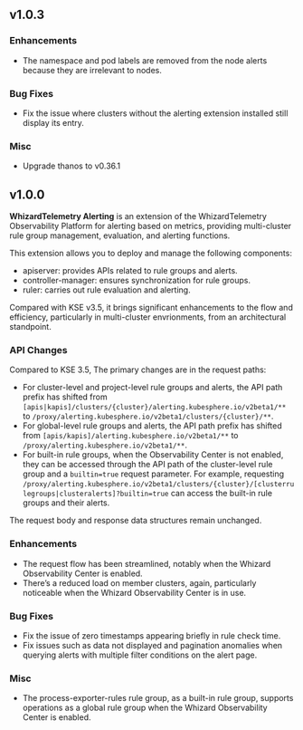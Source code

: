 <!---
Please do not delete this line of version tag
RELEASE_MARK v4.1.2 RELEASE_MARK
Please do not delete this line of version tag
-->

## v1.0.3

### Enhancements

- The namespace and pod labels are removed from the node alerts because they are irrelevant to nodes.

### Bug Fixes

- Fix the issue where clusters without the alerting extension installed still display its entry.

### Misc

- Upgrade thanos to v0.36.1

<!---
Please do not delete this line of version tag
RELEASE_MARK v4.1.0 RELEASE_MARK
Please do not delete this line of version tag
-->

## v1.0.0

**WhizardTelemetry Alerting** is an extension of the WhizardTelemetry Observability Platform for alerting based on metrics, providing multi-cluster rule group management, evaluation, and alerting functions.

This extension allows you to deploy and manage the following components:

- apiserver: provides APIs related to rule groups and alerts.
- controller-manager: ensures synchronization for rule groups.
- ruler: carries out rule evaluation and alerting.

Compared with KSE v3.5, it brings significant enhancements to the flow and efficiency, particularly in multi-cluster envrionments, from an architectural standpoint.

### API Changes

Compared to KSE 3.5, The primary changes are in the request paths:

- For cluster-level and project-level rule groups and alerts, the API path prefix has shifted from `[apis|kapis]/clusters/{cluster}/alerting.kubesphere.io/v2beta1/**` to `/proxy/alerting.kubesphere.io/v2beta1/clusters/{cluster}/**`.
- For global-level rule groups and alerts, the API path prefix has shifted from `[apis/kapis]/alerting.kubesphere.io/v2beta1/**` to `/proxy/alerting.kubesphere.io/v2beta1/**`.
- For built-in rule groups, when the Observability Center is not enabled, they can be accessed through the API path of the cluster-level rule group and a `builtin=true` request parameter. For example, requesting `/proxy/alerting.kubesphere.io/v2beta1/clusters/{cluster}/[clusterrulegroups|clusteralerts]?builtin=true` can access the built-in rule groups and their alerts.

The request body and response data structures remain unchanged.

### Enhancements

- The request flow has been streamlined, notably when the Whizard Observability Center is enabled.
- There’s a reduced load on member clusters, again, particularly noticeable when the Whizard Observability Center is in use.

### Bug Fixes

- Fix the issue of zero timestamps appearing briefly in rule check time.
- Fix issues such as data not displayed and pagination anomalies when querying alerts with multiple filter conditions on the alert page.

### Misc

- The process-exporter-rules rule group, as a built-in rule group, supports operations as a global rule group when the Whizard Observability Center is enabled.